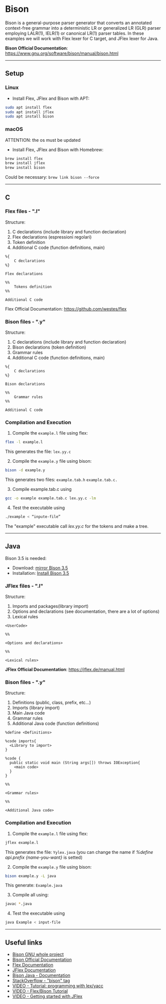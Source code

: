 # Bison
Bison is a general-purpose parser generator that converts an annotated context-free grammar into a deterministic LR or generalized LR (GLR) parser employing LALR(1), IELR(1) or canonical LR(1) parser tables.
In these examples we will work with Flex lexer for C target, and JFlex lexer for Java.

**Bison Official Documentation**: https://www.gnu.org/software/bison/manual/bison.html

---
## Setup

### Linux
* Install Flex, JFlex and Bison with APT:
```bash
sudo apt install flex
sudo apt install jflex
sudo apt install bison
```
### macOS
ATTENTION: the os must be updated

* Install Flex, JFlex and Bison with Homebrew:
```bash
brew install flex
brew install jflex
brew install bison
```
Could be necessary: `brew link bison --force`

---
## C

### Flex files - ".l"
Structure:
1. C declarations (include library and function declaration)
2. Flex declarations (espressioni regolari)
3. Token definition
4. Additional C code (function definitions, main)
```bison
%{
    C declarations
%}

Flex declarations

%%
    Tokens definition
%%

Additional C code
```

Flex Official Documentation: https://github.com/westes/flex
### Bison files - ".y"
Structure:
1. C declarations (include library and function declaration)
2. Bison declarations (token definition)
3. Grammar rules
4. Additional C code (function definitions, main)
```bison
%{
    C declarations
%}

Bison declarations

%%
    Grammar rules
%%

Additional C code
```

### Compilation and Execution

1. Compile the `example.l` file using flex:
```bash
flex -l example.l
```
This generates the file: `lex.yy.c`

2. Compile the `example.y` file using bison: 
```bash
bison -d example.y
```
This generates two files: `example.tab.h` `example.tab.c.`

3. Compile example.tab.c using
```bash
gcc -o example example.tab.c lex.yy.c -lm
```

4. Test the executable using
```bash
./example < “inpute-file”
```
The "example" executable call *lex.yy.c* for the tokens and make a tree.

---
## Java
Bison 3.5 is needed:
* Download: [mirror Bison 3.5](http://mirror.lihnidos.org/GNU/ftp/gnu/bison/)
* Installation: [Install Bison 3.5](http://www.linuxfromscratch.org/lfs/view/development/chapter06/bison.html)
### JFlex files - ".l"
Structure:
1. Imports and packages(library import)
2. Options and declarations (see documentation, there are a lot of options)
3. Lexical rules
```bison
<UserCode>

%%

<Options and declarations>

%%

<Lexical rules>
```

**JFlex Official Documentation**: https://jflex.de/manual.html

### Bison files - ".y"
Structure:
1. Definitions (public, class, prefix, etc...)
2. Imports (library import)
3. Main Java code
4. Grammar rules
5. Additional Java code (function definitions)
```bison
%define <Definitions>

%code imports{
  <Library to import>
}

%code {
  public static void main (String args[]) throws IOException{
    <main code>
  }
}

%%

<Grammar rules>

%%

<Additional Java code>
```

### Compilation and Execution
1. Compile the `example.l` file using flex:
```bash
jflex example.l
```
This generates the file: `Yylex.java` (you can change the name if *%define api.prefix {name-you-want}* is setted)

2. Compile the `example.y` file using bison: 
```bash
bison example.y -L java
```
This generate: `Example.java`

3. Compile all using:
```bash
javac *.java
```

4. Test the executable using
```bash
java Example < input-file
```
---
## Useful links
* [Bison GNU whole project](https://www.gnu.org/software/bison/)
* [Bison Official Documentation](https://www.gnu.org/software/bison/manual/bison.html)
* [Flex Documentation](https://github.com/westes/flex)
* [JFlex Documentation](https://jflex.de/manual.html)
* [Bison Java - Documentation](https://www.gnu.org/software/bison/manual/html_node/Java-Parsers.html)
* [StackOverflow - "bison" tag](https://stackoverflow.com/questions/tagged/bison)
* [VIDEO - Tutorial: programming with lex/yacc](https://www.youtube.com/playlist?list=PLkB3phqR3X43IRqPT0t1iBfmT5bvn198Z)
* [VIDEO - Flex/Bison Tutorial](https://www.youtube.com/playlist?list=PLYwB_l2-dW_TDMsd2Us_V8yaJlCzDOtlU)
* [VIDEO - Getting started with JFlex](https://www.youtube.com/watch?v=IV1Rwq7ERR4&list=RDCMUC6-g6xhqyX14ENhZBC2fznw&start_radio=1&t=621)
